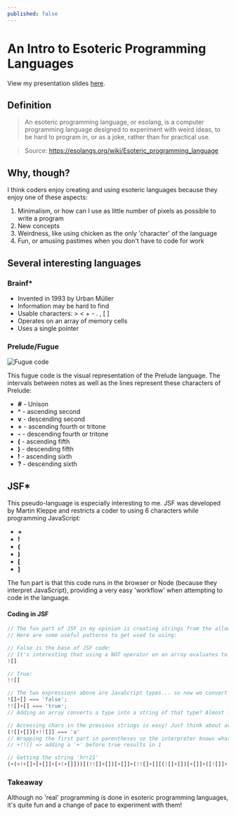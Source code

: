 ```yaml
---
published: false
---
```

# An Intro to Esoteric Programming Languages

View my presentation slides [here](https://docs.google.com/presentation/d/1eAWIpAgcbfi_n0FTOKv_frM1TaZIkxE8Nv4UETx8B1g/edit?usp=sharing).

## Definition

> An esoteric programming language, or esolang, is a computer programming language designed to experiment with weird ideas, to be hard to program in, or as a joke, rather than for practical use.

> Source: <https://esolangs.org/wiki/Esoteric_programming_language>

## Why, though?

I think coders enjoy creating and using esoteric languages because they enjoy one of these aspects:

1. Minimalism, or how can I use as little number of pixels as possible to write a program
2. New concepts
3. Weirdness, like using chicken as the only 'character' of the language
4. Fun, or amusing pastimes when you don't have to code for work

## Several interesting languages

### Brainf*
- Invented in 1993 by Urban Müller
- Information may be hard to find
- Usable characters: > < + - . , [ ]
- Operates on an array of memory cells
- Uses a single pointer

### Prelude/Fugue

![Fugue code]({{site.baseurl}}/_posts/fugue.PNG)

This fugue code is the visual representation of the Prelude language. The intervals between notes as well as the lines represent these characters of Prelude: 

- **#** - Unison
- **^** - ascending second
- **v** - descending second
- **+** - ascending fourth or tritone
- **-** - descending fourth or tritone
- **(** - ascending fifth
- **)** - descending fifth
- **!** - ascending sixth
- **?** - descending sixth

## JSF*

This pseudo-language is especially interesting to me. JSF was developed by Martin Kleppe and restricts a coder to using 6 characters while programming JavaScript:
- **+**
- **!**
- **(**
- **)**
- **[**
- **]**

The fun part is that this code runs in the browser or Node (because they interpret JavaScript), providing a very easy 'workflow' when attempting to code in the language.

#### Coding in JSF

```javascript
// The fun part of JSF in my opinion is creating strings from the allowed characters
// Here are some useful patterns to get used to using:

// False is the base of JSF code:
// It's interesting that using a NOT operator on an array evaluates to false...
![]

// True:
!![]

// The two expressions above are JavaScript types... so now we convert them to strings
![]+[] === 'false';
!![]+[] === 'true';
// Adding an array converts a type into a string of that type? Almost like the toString() method...

// Accessing chars in the previous strings is easy! Just think about accessing indexes in strings...
(![]+[])[+!![]] === 'a'
// Wrapping the first part in parentheses so the interpreter knows what to handle first
// +!![] => adding a '+' before true results in 1

// Getting the string 'hrr21'
(+(+!+[]+[+[]]+[+!+[]]))[(!![]+[])[+[]]+(!![]+[][(![]+[])[+[]]+([![]]+[][[]])[+!+[]+[+[]]]+(![]+[])[!+[]+!+[]]+(!![]+[])[+[]]+(!![]+[])[!+[]+!+[]+!+[]]+(!![]+[])[+!+[]]])[+!+[]+[+[]]]+(+![]+([]+[])[([][(![]+[])[+[]]+([![]]+[][[]])[+!+[]+[+[]]]+(![]+[])[!+[]+!+[]]+(!![]+[])[+[]]+(!![]+[])[!+[]+!+[]+!+[]]+(!![]+[])[+!+[]]]+[])[!+[]+!+[]+!+[]]+(!![]+[][(![]+[])[+[]]+([![]]+[][[]])[+!+[]+[+[]]]+(![]+[])[!+[]+!+[]]+(!![]+[])[+[]]+(!![]+[])[!+[]+!+[]+!+[]]+(!![]+[])[+!+[]]])[+!+[]+[+[]]]+([][[]]+[])[+!+[]]+(![]+[])[!+[]+!+[]+!+[]]+(!![]+[])[+[]]+(!![]+[])[+!+[]]+([][[]]+[])[+[]]+([][(![]+[])[+[]]+([![]]+[][[]])[+!+[]+[+[]]]+(![]+[])[!+[]+!+[]]+(!![]+[])[+[]]+(!![]+[])[!+[]+!+[]+!+[]]+(!![]+[])[+!+[]]]+[])[!+[]+!+[]+!+[]]+(!![]+[])[+[]]+(!![]+[][(![]+[])[+[]]+([![]]+[][[]])[+!+[]+[+[]]]+(![]+[])[!+[]+!+[]]+(!![]+[])[+[]]+(!![]+[])[!+[]+!+[]+!+[]]+(!![]+[])[+!+[]]])[+!+[]+[+[]]]+(!![]+[])[+!+[]]])[+!+[]+[+[]]]+(!![]+[])[+[]]+(!![]+[])[+!+[]]+([![]]+[][[]])[+!+[]+[+[]]]+([][[]]+[])[+!+[]]+(+![]+[![]]+([]+[])[([][(![]+[])[+[]]+([![]]+[][[]])[+!+[]+[+[]]]+(![]+[])[!+[]+!+[]]+(!![]+[])[+[]]+(!![]+[])[!+[]+!+[]+!+[]]+(!![]+[])[+!+[]]]+[])[!+[]+!+[]+!+[]]+(!![]+[][(![]+[])[+[]]+([![]]+[][[]])[+!+[]+[+[]]]+(![]+[])[!+[]+!+[]]+(!![]+[])[+[]]+(!![]+[])[!+[]+!+[]+!+[]]+(!![]+[])[+!+[]]])[+!+[]+[+[]]]+([][[]]+[])[+!+[]]+(![]+[])[!+[]+!+[]+!+[]]+(!![]+[])[+[]]+(!![]+[])[+!+[]]+([][[]]+[])[+[]]+([][(![]+[])[+[]]+([![]]+[][[]])[+!+[]+[+[]]]+(![]+[])[!+[]+!+[]]+(!![]+[])[+[]]+(!![]+[])[!+[]+!+[]+!+[]]+(!![]+[])[+!+[]]]+[])[!+[]+!+[]+!+[]]+(!![]+[])[+[]]+(!![]+[][(![]+[])[+[]]+([![]]+[][[]])[+!+[]+[+[]]]+(![]+[])[!+[]+!+[]]+(!![]+[])[+[]]+(!![]+[])[!+[]+!+[]+!+[]]+(!![]+[])[+!+[]]])[+!+[]+[+[]]]+(!![]+[])[+!+[]]])[!+[]+!+[]+[+[]]]](!+[]+!+[]+[+!+[]])[+!+[]]+(!![]+[])[+!![]]+(!![]+[])[+!![]]+(+!![]+!![])+(+!![]) === 'hrr21';
```

### Takeaway

Although no 'real' programming is done in esoteric programming languages, it's quite fun and a change of pace to experiment with them!